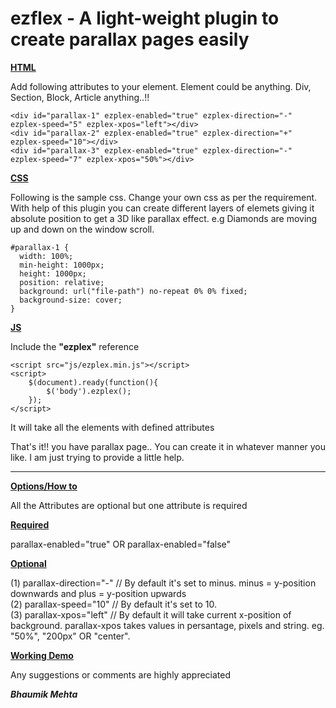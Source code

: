 ezflex - A light-weight plugin to create parallax pages easily
===============

<b><u>HTML</u></b>

Add following attributes to your element. Element could be anything. Div, Section, Block, Article anything..!!

	<div id="parallax-1" ezplex-enabled="true" ezplex-direction="-" ezplex-speed="5" ezplex-xpos="left"></div>
	<div id="parallax-2" ezplex-enabled="true" ezplex-direction="+" ezplex-speed="10"></div>
	<div id="parallax-3" ezplex-enabled="true" ezplex-direction="-" ezplex-speed="7" ezplex-xpos="50%"></div>

<b><u>CSS</u></b>

Following is the sample css. Change your own css as per the requirement. With help of this plugin you can create different layers of elemets giving it absolute position to get a 3D like parallax effect. e.g Diamonds are moving up and down on the window scroll.

	#parallax-1 {
	  width: 100%;
	  min-height: 1000px;
	  height: 1000px;
	  position: relative;
	  background: url("file-path") no-repeat 0% 0% fixed;
	  background-size: cover;
	}

<b><u>JS</u></b>

Include the <b>"ezplex"</b> reference

	<script src="js/ezplex.min.js"></script>
	<script>
		$(document).ready(function(){
			$('body').ezplex();
		});
	</script>

It will take all the elements with defined attributes

That's it!! you have parallax page.. You can create it in whatever manner you like. I am just trying to provide a little help.

-------------------------------------------------------------------------------------------------------------------------------

<b><u>Options/How to</u></b>

All the Attributes are optional but one attribute is required

<b><u>Required</u></b>

parallax-enabled="true" OR parallax-enabled="false"

<b><u>Optional</u></b>

(1) parallax-direction="-" // By default it's set to minus. minus = y-position downwards and plus = y-position upwards <br />
(2) parallax-speed="10" // By default it's set to 10. <br />
(3) parallax-xpos="left" // By default it will take current x-position of background. parallax-xpos takes values in persantage, pixels and string. eg. "50%", "200px" OR "center". <br />

<b><a href="http://www.empmanagerbybhaumik.net/dev/parallax/html/" target="_blank">Working Demo</a></b>

Any suggestions or comments are highly appreciated

<em><b>Bhaumik Mehta</b></em>
